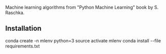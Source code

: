 Machine learning algorithms from "Python Machine Learning" book by S. Raschka.

Installation
------------

conda create -n mlenv python=3
source activate mlenv
conda install --file requirements.txt
